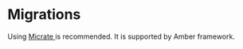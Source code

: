 # Migrations

Using [Micrate ](https://github.com/amberframework/micrate)is recommended.  It is supported by Amber framework.

